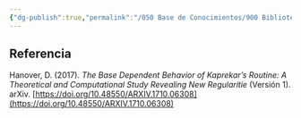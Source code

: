 ```yaml
---
{"dg-publish":true,"permalink":"/050 Base de Conocimientos/900 Biblioteca/Zk Lit (Hanover, 2027) The Base Dependent Behavior of Kaprekar’s Routine - A Theoretical and Computational Study Revealing New Regularitie/"}
---
```


## Referencia

Hanover, D. (2017).  _The Base Dependent Behavior of Kaprekar’s Routine: A Theoretical and Computational Study Revealing New Regularitie_ (Versión 1). arXiv. [https://doi.org/10.48550/ARXIV.1710.06308](https://doi.org/10.48550/ARXIV.1710.06308)


